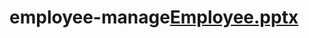 # employee-manage[Employee.pptx](https://github.com/pragathees2000/employee-manage/files/10443543/Employee.pptx)
